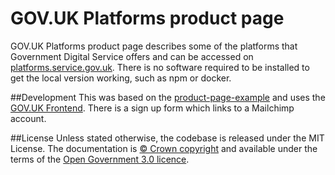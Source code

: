 # GOV.UK Platforms product page
GOV.UK Platforms product page describes some of the platforms that Government Digital Service offers and can be accessed on [platforms.service.gov.uk](https://platforms.service.gov.uk/). There is no software required to be installed to get the local version working, such as npm or docker.

##Development
This was based on the [product-page-example](https://github.com/alphagov/product-page-example) and uses the [GOV.UK Frontend](https://github.com/alphagov/govuk-frontend). There is a sign up form which links to a Mailchimp account.

##License
Unless stated otherwise, the codebase is released under the MIT License. The documentation is [© Crown copyright](http://www.nationalarchives.gov.uk/information-management/re-using-public-sector-information/uk-government-licensing-framework/crown-copyright/) and available under the terms of the [Open Government 3.0 licence](http://www.nationalarchives.gov.uk/doc/open-government-licence/version/3/).
